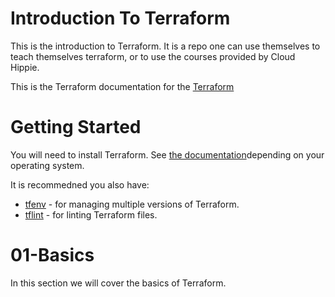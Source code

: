 # Introduction To Terraform


This is the introduction to Terraform. It is a repo one can use themselves to teach themselves terraform, or to use the courses provided by Cloud Hippie.

This is the Terraform documentation for the [Terraform](https://www.terraform.io/)

# Getting Started

You will need to install Terraform. See [the documentation](https://learn.hashicorp.com/tutorials/terraform/install-cli?in=terraform/aws-get-started)depending on your operating system.

It is recommedned you also have:
- [tfenv](https://github.com/tfutils/tfenv) - for managing multiple versions of Terraform. 
- [tflint](https://github.com/terraform-linters/tflint) - for linting Terraform files.

# 01-Basics

In this section we will cover the basics of Terraform.



